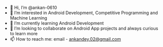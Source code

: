 - 👋 Hi, I’m @ankan-0610
- 👀 I’m interested in Android Development, Competitive Programming and Machine Learning
- 🌱 I’m currently learning Android Development
- 💞️ I’m looking to collaborate on Android App projects and always curious to learn more
- 📫 How to reach me: email - ankandey.02@gmail.com

<!------>
